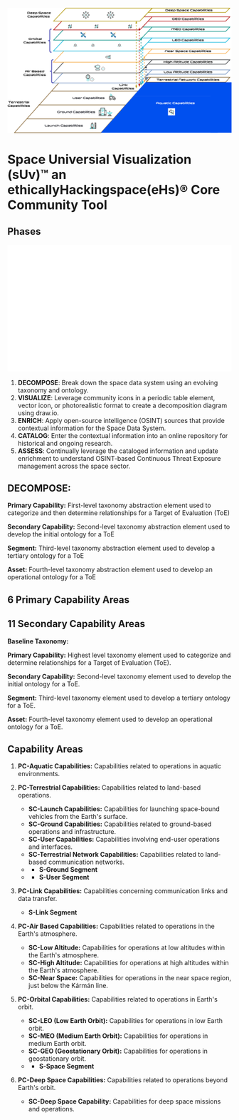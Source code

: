 ![Taxonomy](ra.png)

# Space Universial Visualization (sUv)™ an ethicallyHackingspace(eHs)® Core Community Tool

## Phases
![Framework Phases](Phases.gif)
1. **DECOMPOSE**: Break down the space data system using an evolving taxonomy and ontology.
2. **VISUALIZE**: Leverage community icons in a periodic table element, vector icon, or photorealistic format to create a decomposition diagram using draw.io.
3. **ENRICH**: Apply open-source intelligence (OSINT) sources that provide contextual information for the Space Data System.
4. **CATALOG**: Enter the contextual information into an online repository for historical and ongoing research.
5. **ASSESS**: Continually leverage the cataloged information and update enrichment to understand OSINT-based Continuous Threat Exposure management across the space sector.

## DECOMPOSE:

**Primary Capability:** First-level taxonomy abstraction element used to categorize and then determine relationships for a Target of Evaluation (ToE)  

**Secondary Capability:** Second-level taxonomy abstraction element used to develop the initial ontology for a ToE  

**Segment:** Third-level taxonomy abstraction element used to develop a tertiary ontology for a ToE  

**Asset:** Fourth-level taxonomy abstraction element used to develop an operational ontology for a ToE  


## 6 Primary Capability Areas
## 11 Secondary Capability Areas

**Baseline Taxonomy:**

**Primary Capability:** Highest level taxonomy element used to categorize and determine relationships for a Target of Evaluation (ToE).

**Secondary Capability:** Second-level taxonomy element used to develop the initial ontology for a ToE.

**Segment:** Third-level taxonomy element used to develop a tertiary ontology for a ToE.

**Asset:** Fourth-level taxonomy element used to develop an operational ontology for a ToE.


## Capability Areas

1. **PC-Aquatic Capabilities:** Capabilities related to operations in aquatic environments.

2. **PC-Terrestrial Capabilities:** Capabilities related to land-based operations.
   - **SC-Launch Capabilities:** Capabilities for launching space-bound vehicles from the Earth's surface.
   - **SC-Ground Capabilities:** Capabilities related to ground-based operations and infrastructure.
   - **SC-User Capabilities:** Capabilities involving end-user operations and interfaces.
   - **SC-Terrestrial Network Capabilities:** Capabilities related to land-based communication networks.
   - - **S-Ground Segment**
   - - **S-User Segment**

3. **PC-Link Capabilities:** Capabilities concerning communication links and data transfer.
   - **S-Link Segment**

5. **PC-Air Based Capabilities:** Capabilities related to operations in the Earth's atmosphere.
   - **SC-Low Altitude:** Capabilities for operations at low altitudes within the Earth's atmosphere.
   - **SC-High Altitude:** Capabilities for operations at high altitudes within the Earth's atmosphere.
   - **SC-Near Space:** Capabilities for operations in the near space region, just below the Kármán line.

6. **PC-Orbital Capabilities:** Capabilities related to operations in Earth's orbit.
   - **SC-LEO (Low Earth Orbit):** Capabilities for operations in low Earth orbit.
   - **SC-MEO (Medium Earth Orbit):** Capabilities for operations in medium Earth orbit.
   - **SC-GEO (Geostationary Orbit):** Capabilities for operations in geostationary orbit.
   - - **S-Space Segment**

7. **PC-Deep Space Capabilities:** Capabilities related to operations beyond Earth's orbit.
   - **SC-Deep Space Capability:** Capabilities for deep space missions and operations.

